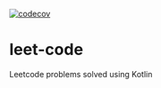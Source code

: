 [![codecov](https://codecov.io/gh/afontan/leet-code/branch/main/graph/badge.svg?token=LBOREZAIMP)](https://codecov.io/gh/afontan/leet-code)
# leet-code

Leetcode problems solved using Kotlin

